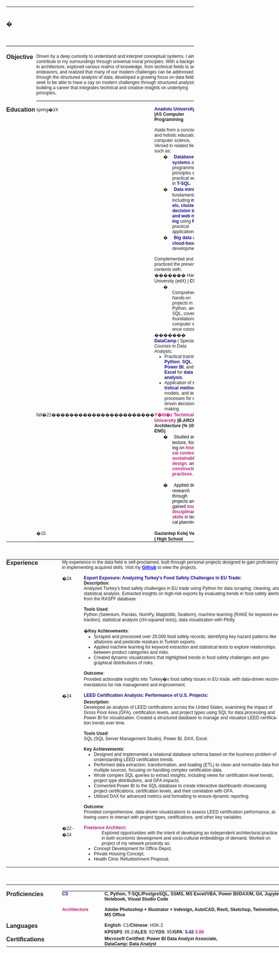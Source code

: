 <html>

<head>
<meta http-equiv=Content-Type content="text/html; charset=Windows-1254">
<meta name=Generator content="Microsoft Word 15 (filtered)">
<style>
<!--
 /* Font Definitions */
 @font-face
	{font-family:Wingdings;
	panose-1:5 0 0 0 0 0 0 0 0 0;}
@font-face
	{font-family:"Cambria Math";
	panose-1:2 4 5 3 5 4 6 3 2 4;}
@font-face
	{font-family:"Century Gothic";
	panose-1:2 11 5 2 2 2 2 2 2 4;}
@font-face
	{font-family:JosefinSlab-Thin;
	panose-1:0 0 0 0 0 0 0 0 0 0;}
 /* Style Definitions */
 p.MsoNormal, li.MsoNormal, div.MsoNormal
	{margin:0cm;
	font-size:9.0pt;
	font-family:"Century Gothic",sans-serif;}
h1
	{margin:0cm;
	page-break-after:avoid;
	font-size:12.0pt;
	font-family:"Century Gothic",sans-serif;}
h2
	{margin:0cm;
	page-break-after:avoid;
	font-size:9.0pt;
	font-family:"Century Gothic",sans-serif;}
h3
	{margin-top:0cm;
	margin-right:0cm;
	margin-bottom:3.0pt;
	margin-left:28.8pt;
	text-indent:-14.4pt;
	page-break-after:avoid;
	font-size:9.0pt;
	font-family:"Century Gothic",sans-serif;
	font-weight:normal;}
a:link, span.MsoHyperlink
	{color:blue;
	text-decoration:underline;}
p.MsoListParagraph, li.MsoListParagraph, div.MsoListParagraph
	{margin-top:0cm;
	margin-right:0cm;
	margin-bottom:0cm;
	margin-left:36.0pt;
	font-size:9.0pt;
	font-family:"Century Gothic",sans-serif;}
p.MsoListParagraphCxSpFirst, li.MsoListParagraphCxSpFirst, div.MsoListParagraphCxSpFirst
	{margin-top:0cm;
	margin-right:0cm;
	margin-bottom:0cm;
	margin-left:36.0pt;
	font-size:9.0pt;
	font-family:"Century Gothic",sans-serif;}
p.MsoListParagraphCxSpMiddle, li.MsoListParagraphCxSpMiddle, div.MsoListParagraphCxSpMiddle
	{margin-top:0cm;
	margin-right:0cm;
	margin-bottom:0cm;
	margin-left:36.0pt;
	font-size:9.0pt;
	font-family:"Century Gothic",sans-serif;}
p.MsoListParagraphCxSpLast, li.MsoListParagraphCxSpLast, div.MsoListParagraphCxSpLast
	{margin-top:0cm;
	margin-right:0cm;
	margin-bottom:0cm;
	margin-left:36.0pt;
	font-size:9.0pt;
	font-family:"Century Gothic",sans-serif;}
p.Name, li.Name, div.Name
	{mso-style-name:Name;
	margin:0cm;
	font-size:36.0pt;
	font-family:"Century Gothic",sans-serif;}
.MsoChpDefault
	{font-size:10.0pt;}
 /* Page Definitions */
 @page WordSection1
	{size:612.0pt 792.0pt;
	margin:1.0cm 1.0cm 1.0cm 1.0cm;}
div.WordSection1
	{page:WordSection1;}
 /* List Definitions */
 ol
	{margin-bottom:0cm;}
ul
	{margin-bottom:0cm;}
-->
</style>

</head>

<body lang=EN-US link=blue vlink=purple style='word-wrap:break-word'>

<div class=WordSection1>

<p class=MsoNormal>&nbsp;</p>

<table class=MsoNormalTable border=0 cellspacing=0 cellpadding=0
 style='border-collapse:collapse'>
 <tr style='height:68.05pt'>
  <td width=737 colspan=4 style='width:552.85pt;padding:0cm 0cm 0cm 0cm;
  height:68.05pt'>
  <p class=Name><span style='font-size:12.0pt'>�</span></p>
  </td>
 </tr>
 <tr style='height:3.0pt'>
  <td width=737 colspan=4 valign=top style='width:552.85pt;border:none;
  border-bottom:solid windowtext 1.0pt;padding:0cm 0cm 0cm 0cm;height:3.0pt'>
  <p class=MsoNormal>&nbsp;</p>
  </td>
 </tr>
 <tr style='height:15.25pt'>
  <td width=737 colspan=4 valign=top style='width:552.85pt;border:none;
  padding:0cm 0cm 0cm 0cm;height:15.25pt'>
  </td>
 </tr>
 <tr style='height:43.4pt'>
  <td width=126 valign=top style='width:94.5pt;padding:0cm 0cm 0cm 0cm;
  height:43.4pt'>
  <h1>Objective</h1>
  </td>
  <td width=24 valign=top style='width:18.0pt;padding:0cm 0cm 0cm 0cm;
  height:43.4pt'>
  <p class=MsoNormal>&nbsp;</p>
  </td>
  <td width=587 colspan=2 valign=top style='width:440.35pt;padding:0cm 0cm 0cm 0cm;
  height:43.4pt'>
  <p class=MsoNormal>Driven by a deep curiosity to understand and interpret
  conceptual systems, I aim to contribute to my surroundings through universal
  moral principles. With a background in architecture, explored various realms
  of knowledge, from technical fields to artistic endeavors, and realized that
  many of our modern challenges can be addressed through the structured
  analysis of data; developed a growing focus on data field. I seek to be able
  to have a say on modern challenges through structured analysis, building a
  career that integrates technical and creative insights on underlying
  principles.</p>
  </td>
 </tr>
 <tr style='height:3.0pt'>
  <td width=126 valign=top style='width:94.5pt;padding:0cm 0cm 0cm 0cm;
  height:3.0pt'>
  <p class=MsoNormal>&nbsp;</p>
  </td>
  <td width=24 valign=top style='width:18.0pt;padding:0cm 0cm 0cm 0cm;
  height:3.0pt'>
  <p class=MsoNormal>&nbsp;</p>
  </td>
  <td width=587 colspan=2 valign=top style='width:440.35pt;border:none;
  border-bottom:solid windowtext 1.0pt;padding:0cm 0cm 0cm 0cm;height:3.0pt'>
  <p class=MsoNormal>&nbsp;</p>
  </td>
 </tr>
 <tr style='height:2.5pt'>
  <td width=126 valign=top style='width:94.5pt;padding:0cm 0cm 0cm 0cm;
  height:2.5pt'>
  <p class=MsoNormal>&nbsp;</p>
  </td>
  <td width=24 valign=top style='width:18.0pt;padding:0cm 0cm 0cm 0cm;
  height:2.5pt'>
  <p class=MsoNormal>&nbsp;</p>
  </td>
  <td width=587 colspan=2 valign=top style='width:440.35pt;border:none;
  padding:0cm 0cm 0cm 0cm;height:2.5pt'>
  <p class=MsoNormal>&nbsp;</p>
  </td>
 </tr>
 <tr style='height:5.0cm'>
  <td width=126 valign=top style='width:94.5pt;padding:0cm 0cm 0cm 0cm;
  height:5.0cm'>
  <h1>Education</h1>
  </td>
  <td width=24 valign=top style='width:18.0pt;padding:0cm 0cm 0cm 0cm;
  height:5.0cm'>
  <p class=MsoNormal>&nbsp;</p>
  </td>
  <td width=58 valign=top style='width:43.45pt;padding:0cm 0cm 0cm 0cm;
  height:5.0cm'>
  <p class=MsoNormal>spring�24</p>
  </td>
  <td width=529 valign=top style='width:14.0cm;padding:0cm 0cm 0cm 0cm;
  height:5.0cm'>
  <h2><span style='color:#15128A'>Anadolu University</span><span
  style='color:#548DD4'> </span>|AS Computer Programming</h2>
  <p class=MsoNormal><br>
  Aside from a concise and holistic education in computer science, Versed in
  related field such as;</p>
  <p class=MsoListParagraphCxSpFirst style='text-indent:-18.0pt'><span
  style='font-family:Symbol'>�<span style='font:7.0pt "Times New Roman"'>&nbsp;&nbsp;&nbsp;&nbsp;&nbsp;&nbsp;
  </span></span><b><span style='color:#15128A'>Database systems</span></b> and
  programming principles with practical work in <b><span style='color:#15128A'>T-SQL</span></b>.</p>
  <p class=MsoListParagraphCxSpMiddle style='text-indent:-18.0pt'><span
  style='font-family:Symbol'>�<span style='font:7.0pt "Times New Roman"'>&nbsp;&nbsp;&nbsp;&nbsp;&nbsp;&nbsp;
  </span></span><b><span style='color:#15128A'>Data mining</span></b><span
  style='color:#15128A'> </span>fundamentals, including <b><span
  style='color:#15128A'>models, clustering, decision trees, and web mining</span></b>
  using <b><span style='color:#15128A'>R</span></b> for practical applications.</p>
  <p class=MsoListParagraphCxSpLast style='text-indent:-18.0pt'><span
  style='font-family:Symbol'>�<span style='font:7.0pt "Times New Roman"'>&nbsp;&nbsp;&nbsp;&nbsp;&nbsp;&nbsp;
  </span></span><b><span style='color:#15128A'>Big data </span></b>and <b><span
  style='color:#15128A'>cloud-based</span></b><span style='color:#15128A'> </span>development.</p>
  <p class=MsoNormal>&nbsp;</p>
  <p class=MsoNormal>Complemented and practiced the presented contents with;</p>
  <p class=MsoNormal>������� Harvard University (edX) | <b><span
  style='color:#15128A'>CS50</span></b>:</p>
  <p class=MsoListParagraph style='text-indent:-18.0pt'><span style='font-family:
  Symbol'>�<span style='font:7.0pt "Times New Roman"'>&nbsp;&nbsp;&nbsp;&nbsp;&nbsp;&nbsp;
  </span></span>Comprehensive hands-on projects in C, Python, and SQL, covering
  foundational computer science concepts.</p>
  <p class=MsoNormal>������� <b><span style='color:#15128A'>DataCamp</span></b>
  | Specialized Courses in Data Analysis;</p>
  <ul style='margin-top:0cm' type=disc>
   <li class=MsoNormal>Practical training in <b><span style='color:#15128A'>Python</span></b>,
       <b><span style='color:#15128A'>SQL</span></b>, <b><span
       style='color:#15128A'>Power BI</span></b>, and <b><span
       style='color:#15128A'>Excel</span></b> for <b><span style='color:#15128A'>data
       analysis</span></b>.</li>
   <li class=MsoNormal>Application of <b><span style='color:#15128A'>statistical
       methods</span></b>, models, and testing processes for data-driven
       decision-making.</li>
  </ul>
  </td>
 </tr>
 <tr style='height:63.0pt'>
  <td width=126 valign=top style='width:94.5pt;padding:0cm 0cm 0cm 0cm;
  height:63.0pt'>
  <h1>&nbsp;</h1>
  </td>
  <td width=24 valign=top style='width:18.0pt;padding:0cm 0cm 0cm 0cm;
  height:63.0pt'>
  <p class=MsoNormal>&nbsp;</p>
  </td>
  <td width=58 valign=top style='width:43.45pt;padding:0cm 0cm 0cm 0cm;
  height:63.0pt'>
  <p class=MsoNormal>fall�22����������������������� </p>
  <p class=MsoNormal>&nbsp;</p>
  </td>
  <td width=529 valign=top style='width:14.0cm;padding:0cm 0cm 0cm 0cm;
  height:63.0pt'>
  <p class=MsoNormal><b><span style='color:#B8207A'>Y�ld�z Technical University</span></b><b>
  |B.ARCH Architecture (% 100 ENG)</b></p>
  <p class=MsoListParagraph style='text-indent:-18.0pt;text-autospace:none'><span
  style='font-family:Symbol;color:black'>�<span style='font:7.0pt "Times New Roman"'>&nbsp;&nbsp;&nbsp;&nbsp;&nbsp;&nbsp;
  </span></span><span style='color:black'>Studied architecture, focusing on </span><b><span
  style='color:#B8207A'>historical contexts</span></b><span style='color:black'>,
  </span><b><span style='color:#B8207A'>sustainable design</span></b><span
  style='color:black'>, and </span><b><span style='color:#B8207A'>construction practices</span></b><span
  style='color:black'>.</span></p>
  <p class=MsoNormal style='text-autospace:none'><span style='color:black'>&nbsp;</span></p>
  <p class=MsoListParagraph style='text-indent:-18.0pt;text-autospace:none'><span
  style='font-family:Symbol;color:black'>�<span style='font:7.0pt "Times New Roman"'>&nbsp;&nbsp;&nbsp;&nbsp;&nbsp;&nbsp;
  </span></span><span style='color:black'>Applied design research through
  projects and gained </span><b><span style='color:#B8207A'>multidisciplinary
  skills</span></b><span style='color:black'> in technical planning.</span></p>
  <p class=MsoNormal style='text-autospace:none'><span style='color:black'>&nbsp;</span></p>
  </td>
 </tr>
 <tr style='height:4.8pt'>
  <td width=126 valign=top style='width:94.5pt;padding:0cm 0cm 0cm 0cm;
  height:4.8pt'>
  <h1>&nbsp;</h1>
  </td>
  <td width=24 valign=top style='width:18.0pt;padding:0cm 0cm 0cm 0cm;
  height:4.8pt'>
  <p class=MsoNormal>&nbsp;</p>
  </td>
  <td width=58 valign=top style='width:43.45pt;border:none;border-bottom:solid windowtext 1.0pt;
  padding:0cm 0cm 0cm 0cm;height:4.8pt'>
  <p class=MsoNormal>�15</p>
  </td>
  <td width=529 valign=top style='width:14.0cm;border:none;border-bottom:solid windowtext 1.0pt;
  padding:0cm 0cm 0cm 0cm;height:4.8pt'>
  <h2>Gaziantep Kolej Vakf� | High School</h2>
  </td>
 </tr>
</table>

<p class=MsoNormal>&nbsp;</p>

<table class=MsoNormalTable border=0 cellspacing=0 cellpadding=0 width=737
 style='width:552.85pt;border-collapse:collapse'>
 <tr>
  <td width=126 valign=top style='width:94.25pt;padding:0cm 0cm 0cm 0cm'>
  <h1>Experience</h1>
  </td>
  <td width=24 valign=top style='width:18.0pt;padding:0cm 0cm 0cm 0cm'>
  <p class=MsoNormal>&nbsp;</p>
  </td>
  <td width=587 colspan=2 valign=top style='width:440.6pt;padding:0cm 0cm 0cm 0cm'>
  <p class=MsoNormal>My experience in the data field is self-proclaimed, built
  through personal projects designed to gain proficiency in implementing
  acquired skills. Visit my <a
  href="https://github.com/medicineman11/Data_Projects_Portfolio.git"><b>Github</b></a>
  to view the projects.</p>
  <p class=MsoNormal>&nbsp;</p>
  </td>
 </tr>
 <tr>
  <td width=126 valign=top style='width:94.25pt;padding:0cm 0cm 0cm 0cm'>
  <p class=MsoNormal>&nbsp;</p>
  </td>
  <td width=24 valign=top style='width:18.0pt;padding:0cm 0cm 0cm 0cm'>
  <p class=MsoNormal>&nbsp;</p>
  </td>
  <td width=58 valign=top style='width:43.7pt;padding:0cm 0cm 0cm 0cm'>
  <p class=MsoNormal>�24</p>
  </td>
  <td width=529 valign=top style='width:14.0cm;padding:0cm 0cm 0cm 0cm'>
  <p class=MsoNormal><b><span style='color:#15128A'>Export Exposure: Analyzing
  Turkey's Food Safety Challenges in EU Trade:</span></b></p>
  <p class=MsoNormal><b>Description</b>: </p>
  <p class=MsoNormal>Analyzed Turkey's food safety challenges in EU trade using
  Python for data scraping, cleaning, and statistical analysis. Extracted
  insights on high-risk exports by evaluating trends in food safety alerts from
  the RASFF database.</p>
  <p class=MsoNormal>&nbsp;</p>
  <p class=MsoNormal><b>Tools Used</b>: </p>
  <p class=MsoNormal>Python (Selenium, Pandas, NumPy, Matplotlib, Seaborn),
  machine learning (RAKE for keyword extraction), statistical analysis
  (chi-squared tests), data visualization with Plotly.</p>
  <p class=MsoNormal>&nbsp;</p>
  <p class=MsoNormal>�<b>Key Achievements</b>:</p>
  <ul style='margin-top:0cm' type=disc>
   <li class=MsoNormal>Scraped and processed over 20,000 food safety records,
       identifying key hazard patterns like aflatoxins and pesticide residues
       in Turkish exports.</li>
   <li class=MsoNormal>Applied machine learning for keyword extraction and
       statistical tests to explore relationships between product categories
       and risks.</li>
   <li class=MsoNormal>Created
       dynamic visualizations that highlighted trends in food safety challenges
       and geographical distributions of risks.</li>
  </ul>
  <p class=MsoNormal style='margin-left:36.0pt'>&nbsp;</p>
  <p class=MsoNormal><b>Outcome</b>:</p>
  <p class=MsoNormal>Provided actionable insights into Turkey�s food safety
  issues in EU trade, with data-driven recommendations for risk management and
  improvement.</p>
  <p class=MsoNormal>&nbsp;</p>
  </td>
 </tr>
 <tr>
  <td width=126 valign=top style='width:94.25pt;padding:0cm 0cm 0cm 0cm'>
  <p class=MsoNormal>&nbsp;</p>
  </td>
  <td width=24 valign=top style='width:18.0pt;padding:0cm 0cm 0cm 0cm'>
  <p class=MsoNormal>&nbsp;</p>
  </td>
  <td width=58 valign=top style='width:43.7pt;padding:0cm 0cm 0cm 0cm'>
  <p class=MsoNormal>�24</p>
  </td>
  <td width=529 valign=top style='width:14.0cm;padding:0cm 0cm 0cm 0cm'>
  <h3 style='margin-left:0cm;text-indent:0cm'><b><span style='color:#15128A'>LEED
  Certification Analysis: Performance of U.S. Projects:</span></b></h3>
  <p class=MsoNormal><b>Description</b>:</p>
  <p class=MsoNormal>Developed an analysis of LEED certifications across the United
  States, examining the impact of Gross Floor Area (GFA), certification levels,
  and project types using SQL for data processing and Power BI for
  visualization. Created a structured database to manage and visualize LEED
  certification trends over time.</p>
  <p class=MsoNormal>&nbsp;</p>
  <p class=MsoNormal><b>Tools Used</b>:</p>
  <p class=MsoNormal>SQL (SQL Server Management Studio), Power BI, DAX, Excel.</p>
  <p class=MsoNormal>&nbsp;</p>
  <p class=MsoNormal><b>Key Achievements</b>:</p>
  <ul style='margin-top:0cm' type=disc>
   <li class=MsoNormal>Designed and implemented a relational database schema
       based on the business problem of understanding LEED certification
       trends.</li>
   <li class=MsoNormal>Performed data extraction, transformation, and loading
       (ETL) to clean and normalize data from multiple sources, focusing on
       handling complex certification data.</li>
   <li class=MsoNormal>Wrote complex SQL queries to extract insights, including
       views for certification level trends, project type distributions, and
       GFA impacts.</li>
   <li class=MsoNormal>Connected Power BI to the SQL database to create
       interactive dashboards showcasing project certifications, certification
       levels, and their correlation with GFA.</li>
   <li class=MsoNormal>Utilized DAX for advanced metrics and formatting to ensure
       dynamic reporting.</li>
  </ul>
  <p class=MsoNormal style='margin-left:36.0pt'>&nbsp;</p>
  <p class=MsoNormal><b>Outcome</b>:</p>
  <p class=MsoNormal>Provided comprehensive, data-driven visualizations to
  assess LEED certification performance, allowing users to interact with
  project types, certifications, and other key variables.</p>
  <p class=MsoNormal>&nbsp;</p>
  </td>
 </tr>
 <tr>
  <td width=126 valign=top style='width:94.25pt;padding:0cm 0cm 0cm 0cm'>
  <p class=MsoNormal>&nbsp;</p>
  </td>
  <td width=24 valign=top style='width:18.0pt;padding:0cm 0cm 0cm 0cm'>
  <p class=MsoNormal>&nbsp;</p>
  </td>
  <td width=58 valign=top style='width:43.7pt;padding:0cm 0cm 0cm 0cm'>
  <p class=MsoNormal>�22 - �24</p>
  </td>
  <td width=529 valign=top style='width:14.0cm;padding:0cm 0cm 0cm 0cm'>
  <p class=MsoNormal><b><span style='color:#B8207A'>Freelance Architect:</span></b></p>
  <p class=MsoListParagraph>Explored opportunities with the intent of
  developing an independent architectural practice in both economic development
  and socio-cultural embeddings of demand. Worked on project of my network
  proximity as;</p>
  <ul style='margin-top:0cm' type=disc>
   <li class=MsoNormal>Concept Development for Office Depot,</li>
   <li class=MsoNormal>Private Housing Concept, </li>
   <li class=MsoNormal>Health Clinic Refurbishment Proposal, </li>
  </ul>
  <p class=MsoNormal>&nbsp;</p>
  </td>
 </tr>
</table>

<p class=MsoNormal>&nbsp;</p>

<table class=MsoNormalTable border=0 cellspacing=0 cellpadding=0 width=737
 style='width:552.85pt;border-collapse:collapse'>
 <tr style='height:12.6pt'>
  <td width=126 valign=top style='width:94.25pt;padding:0cm 0cm 0cm 0cm;
  height:12.6pt'>
  <p class=MsoNormal>&nbsp;</p>
  </td>
  <td width=24 valign=top style='width:18.0pt;padding:0cm 0cm 0cm 0cm;
  height:12.6pt'>
  <p class=MsoNormal>&nbsp;</p>
  </td>
  <td width=114 valign=top style='width:85.5pt;border:none;border-bottom:solid windowtext 1.0pt;
  padding:0cm 0cm 0cm 0cm;height:12.6pt'>
  <p class=MsoNormal>&nbsp;</p>
  </td>
  <td width=473 valign=top style='width:355.1pt;border:none;border-bottom:solid windowtext 1.0pt;
  padding:0cm 0cm 0cm 0cm;height:12.6pt'>
  <p class=MsoNormal>&nbsp;</p>
  </td>
 </tr>
 <tr>
  <td width=126 valign=top style='width:94.25pt;padding:0cm 0cm 0cm 0cm'>
  <h1>Proficiencies</h1>
  </td>
  <td width=24 valign=top style='width:18.0pt;padding:0cm 0cm 0cm 0cm'>
  <p class=MsoNormal>&nbsp;</p>
  </td>
  <td width=114 valign=top style='width:85.5pt;padding:0cm 0cm 0cm 0cm'>
  <p class=MsoNormal><b><span style='color:#15128A'>CS</span></b></p>
  </td>
  <td width=473 valign=top style='width:355.1pt;padding:0cm 0cm 0cm 0cm'>
  <p class=MsoNormal><b>C, Python, T-SQL/PostgreSQL, SSMS, MS Excel/VBA, Power
  BI/DAX/M, Git, Jupyter Notebook, Visual Studio Code</b></p>
  <p class=MsoNormal>&nbsp;</p>
  </td>
 </tr>
 <tr>
  <td width=126 valign=top style='width:94.25pt;padding:0cm 0cm 0cm 0cm'>
  <p class=MsoNormal>&nbsp;</p>
  </td>
  <td width=24 valign=top style='width:18.0pt;padding:0cm 0cm 0cm 0cm'>
  <p class=MsoNormal>&nbsp;</p>
  </td>
  <td width=114 valign=top style='width:85.5pt;padding:0cm 0cm 0cm 0cm'>
  <p class=MsoNormal><b><span style='color:#B8207A'>Architecture</span></b></p>
  </td>
  <td width=473 valign=top style='width:355.1pt;padding:0cm 0cm 0cm 0cm'>
  <p class=MsoNormal><b>Adobe Photoshop + Illustrator + Indesign, AutoCAD,
  Revit, Sketchup, Twinmotion, MS Office</b></p>
  <p class=MsoNormal>&nbsp;</p>
  </td>
 </tr>
 <tr>
  <td width=126 valign=top style='width:94.25pt;padding:0cm 0cm 0cm 0cm'>
  <p class=MsoNormal><b><span style='font-size:12.0pt'>Languages</span></b></p>
  </td>
  <td width=24 valign=top style='width:18.0pt;padding:0cm 0cm 0cm 0cm'>
  <p class=MsoNormal>&nbsp;</p>
  </td>
  <td width=114 valign=top style='width:85.5pt;padding:0cm 0cm 0cm 0cm'>
  <p class=MsoNormal>&nbsp;</p>
  </td>
  <td width=473 valign=top style='width:355.1pt;padding:0cm 0cm 0cm 0cm'>
  <p class=MsoNormal><b>English</b>: C1/<b>Chinese</b>: HSK-2</p>
  </td>
 </tr>
 <tr>
  <td width=126 valign=top style='width:94.25pt;padding:0cm 0cm 0cm 0cm'>
  <p class=MsoNormal><b><span style='font-size:12.0pt'>&nbsp;</span></b></p>
  </td>
  <td width=24 valign=top style='width:18.0pt;padding:0cm 0cm 0cm 0cm'>
  <p class=MsoNormal>&nbsp;</p>
  </td>
  <td width=114 valign=top style='width:85.5pt;padding:0cm 0cm 0cm 0cm'>
  <p class=MsoNormal>&nbsp;</p>
  </td>
  <td width=473 valign=top style='width:355.1pt;padding:0cm 0cm 0cm 0cm'>
  <p class=MsoNormal><b>KPSSP3</b>: 89.2/<b>ALES</b>: 92/<b>YDS</b>: 95/<b>GPA</b>:
  <b><span style='color:#15128A'>3.42</span></b>-<b><span style='color:#B8207A'>3.06</span></b></p>
  </td>
 </tr>
 <tr>
  <td width=126 valign=top style='width:94.25pt;padding:0cm 0cm 0cm 0cm'>
  <p class=MsoNormal><b><span style='font-size:12.0pt'>Certifications</span></b></p>
  </td>
  <td width=24 valign=top style='width:18.0pt;padding:0cm 0cm 0cm 0cm'>
  <p class=MsoNormal>&nbsp;</p>
  </td>
  <td width=114 valign=top style='width:85.5pt;padding:0cm 0cm 0cm 0cm'>
  <p class=MsoNormal>&nbsp;</p>
  </td>
  <td width=473 valign=top style='width:355.1pt;padding:0cm 0cm 0cm 0cm'>
  <p class=MsoNormal><b>Microsoft Certified: Power BI Data Analyst Associate,</b></p>
  <p class=MsoNormal><b>DataCamp: Data Analyst</b></p>
  </td>
 </tr>
</table>

<p class=MsoNormal>&nbsp;</p>

<p class=MsoNormal>&nbsp;</p>

</div>

</body>

</html>
